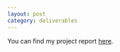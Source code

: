 ```yaml
---
layout: post
category: deliverables
---
```


You can find my project report [here](/CSC461/files/Project%20Report.pdf).
